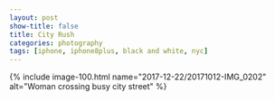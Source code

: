 ```yaml
---
layout: post
show-title: false
title: City Rush
categories: photography
tags: [iphone, iphone8plus, black and white, nyc]
---
```


<div class="entry__content--feature">
{% include image-100.html name="2017-12-22/20171012-IMG_0202" alt="Woman crossing busy city street" %}
</div>

